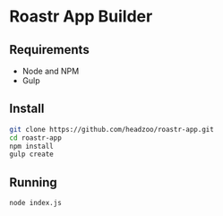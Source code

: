 Roastr App Builder
==================

## Requirements

* Node and NPM
* Gulp

## Install

```bash
git clone https://github.com/headzoo/roastr-app.git
cd roastr-app
npm install
gulp create
```

## Running

```bash
node index.js
```